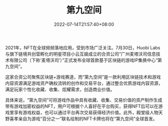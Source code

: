 ﻿---
weight: 
title: "第九空间"
description: "第九空间是一款利用区块链技术和游戏内容资源满足游戏资产确权流转的创作和交易平台，通过整合优质游戏内容资源，满足玩家个性化收藏、收集、炫耀需求，创造商业价值。"
date: 2022-07-14T21:57:40+08:00
lastmod: 2022-07-14T16:45:40+08:00
draft: false
authors: ["june"]
featuredImage: "520.png"
link: "https://nft.9space.vip/9th/home"
tags: ["第九空间","数字收藏品"]
categories: ["navigation"]
navigation: ["数字收藏品"]
lightgallery: true
toc: true
pinned: false
recommend: false
recommend1: false
---
2021年，NFT在全球频频落地应用，受到市场广泛关注。7月30日，Huobi Labs与旗下链境共创营孵化的明星项目小云互娱成立的合资公司“广州麦塔沃司信息技术有限公司（下称‘麦塔沃司’）”正式发布全球首款基于区块链的游戏IP集换中心“第九空间”。

这家合资公司聚焦区块链+游戏赛道，而“第九空间”是一款利用区块链技术和游戏内容资源满足游戏资产确权流转的创作和交易平台，通过整合优质游戏内容资源，满足玩家个性化收藏、收集、炫耀需求，创造商业价值。

具体来说，“第九空间”可将游戏作品中具有收藏、收集、交易价值的资产制作生成带有游戏加密权益的NFT，用户可根据个人喜好在平台购买，获得NFT后可以在游戏里享有游戏权益，也可以通过平台再次交易获得经济价值。此外，殿堂级人物天野喜孝亲自为游戏“百分之一”联名绘制的NFT卡牌也将在“第九空间”全球首发。